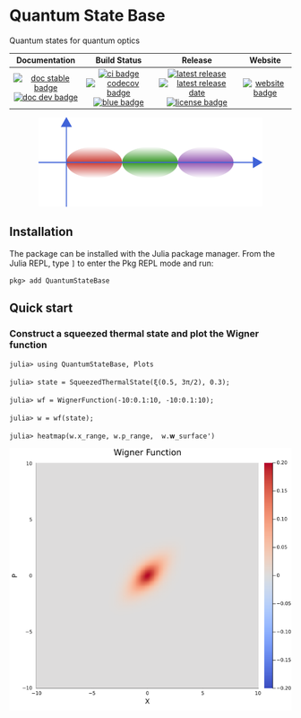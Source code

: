 # Quantum State Base

Quantum states for quantum optics

| **Documentation** | **Build Status** | **Release** | **Website** |
|:-----------------:|:----------------:|:-----------:|:-----------:|
| [![doc stable badge]][doc stable link] <br> [![doc dev badge]][doc dev link] | [![ci badge]][ci link] [![codecov badge]][codecov link] <br> [![blue badge]][blue link] | [![latest release]][release link] [![latest release date]][release link] <br> [![license badge]][license link]| [![website badge]][website link] |

[doc stable badge]: https://img.shields.io/badge/docs-stable-blue.svg
[doc stable link]: https://foldfelis-QO.github.io/QuantumStateBase.jl/stable
[doc dev badge]: https://img.shields.io/badge/docs-dev-blue.svg
[doc dev link]: https://foldfelis-QO.github.io/QuantumStateBase.jl/dev

[ci badge]: https://github.com/foldfelis-QO/QuantumStateBase.jl/actions/workflows/CI.yml/badge.svg
[ci link]: https://github.com/foldfelis-QO/QuantumStateBase.jl/actions/workflows/CI.yml
[codecov badge]: https://codecov.io/gh/foldfelis-QO/QuantumStateBase.jl/branch/master/graph/badge.svg?token=EBN8JTY03A
[codecov link]: https://codecov.io/gh/foldfelis-QO/QuantumStateBase.jl
[blue badge]: https://img.shields.io/badge/code%20style-blue-4495d1.svg
[blue link]: https://github.com/invenia/BlueStyle

[latest release]: https://img.shields.io/github/v/release/foldfelis-QO/QuantumStateBase.jl
[latest release date]: https://img.shields.io/github/release-date/foldfelis-QO/QuantumStateBase.jl
[release link]: https://github.com/foldfelis-QO/QuantumStateBase.jl/releases/
[license badge]: https://img.shields.io/github/license/foldfelis-QO/QuantumStateBase.jl
[license link]: https://github.com/foldfelis-QO/QuantumStateBase.jl/blob/master/LICENSE

[website badge]: https://img.shields.io/website?url=https%3A%2F%2Ffoldfelis-qo.github.io%2FQuantumStateBase.jl%2F
[website link]: https://foldfelis-qo.github.io/QuantumStateBase.jl

<p align="center">
  <img src="docs/src/assets/logo.png" alt="QuantumStateBase" width="400"/>
</p>

## Installation

The package can be installed with the Julia package manager.
From the Julia REPL, type `]` to enter the Pkg REPL mode and run:

```julia-repl
pkg> add QuantumStateBase
```

## Quick start

### Construct a squeezed thermal state and plot the Wigner function

```julia-repl
julia> using QuantumStateBase, Plots

julia> state = SqueezedThermalState(ξ(0.5, 3π/2), 0.3);

julia> wf = WignerFunction(-10:0.1:10, -10:0.1:10);

julia> w = wf(state);

julia> heatmap(w.x_range, w.p_range,  w.𝐰_surface')
```

![](docs/src/assets/squeezed_thermal_heatmap.png)
